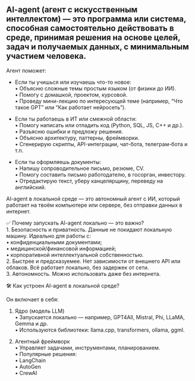 ## AI-agent (агент с искусственным интеллектом) — это программа или система, способная самостоятельно действовать в среде, принимая решения на основе целей, задач и получаемых данных, с минимальным участием человека.
Агент поможет:
- Если ты учишься или изучаешь что-то новое:  
	•	Объясню сложные темы простым языком (от физики до ИИ).  
	•	Помогу с домашкой, проектом, курсовой.  
	•	Проведу мини-лекцию по интересующей теме (например, “Что такое GPT” или “Как работает нейросеть”).  

- Если ты работаешь в ИТ или смежной области:  
	•	Помогу написать или отладить код (Python, SQL, JS, C++ и др.).  
	•	Разъясню ошибки и предложу решения.  
	•	Объясню архитектуру, паттерны, фреймворки.  
	•	Сгенерирую скрипты, API-интеграции, чат-бота, телеграм-бота и т.п.  

- Если ты оформляешь документы:  
	•	Напишу сопроводительное письмо, резюме, CV.  
	•	Помогу составить письмо работодателю, в госорган, инвестору.  
	•	Отредактирую текст, уберу канцелярщину, переведу на английский.  

AI-agent в локальной среде — это автономный агент с ИИ, который работает на твоём компьютере или сервере, без отправки данных в интернет.

✅ Почему запускать AI-agent локально — это важно?  
	1.	Безопасность и приватность. Данные не покидают локальную машину. Идеально для работы с:  
	             •	конфиденциальными документами;  
	             •	медицинской/финансовой информацией;  
	             •	корпоративной интеллектуальной собственностью.  
        2.	Быстрее и предсказуемее. Нет зависимости от внешнего API или облаков. Всё работает локально, без задержек от сети.  
	3.	Автономность. Можно использовать даже без интернета.

🛠️ Как устроен AI-agent в локальной среде?

Он включает в себя:

1. Ядро (модель LLM)  
	•	Запускается локально — например, GPT4All, Mistral, Phi, LLaMA, Gemma и др.  
	•	Используются библиотеки: llama.cpp, transformers, ollama, ggml.

2. Агентный фреймворк  
	•	Управляет задачами, инструментами, планированием.  
	•	Популярные решения:  
	     •	LangChain  
	     •	AutoGen  
	     •	CrewAI  
